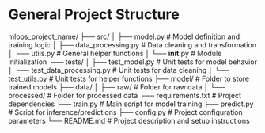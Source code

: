 # General Project Structure

mlops_project_name/
├── src/
│   ├── model.py                # Model definition and training logic
│   ├── data_processing.py      # Data cleaning and transformation
│   ├── utils.py                # General helper functions
│   └── __init__.py             # Module initialization
├── tests/
│   ├── test_model.py           # Unit tests for model behavior
│   ├── test_data_processing.py # Unit tests for data cleaning
│   └── test_utils.py          # Unit tests for helper functions
├── model/                      # Folder to store trained models
├── data/
│   ├── raw/                    # Folder for raw data
│   └── processed/              # Folder for processed data 
├── requirements.txt            # Project dependencies
├── train.py                    # Main script for model training
├── predict.py                  # Script for inference/predictions
├── config.py                  # Project configuration parameters
└── README.md                   # Project description and setup instructions